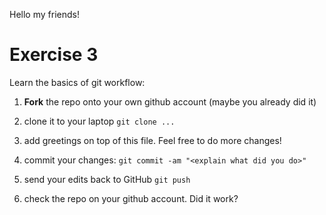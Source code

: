 Hello my friends!
# Exercise 3

Learn the basics of git workflow:

1. **Fork** the repo onto your own github account
(maybe you already did it)

2. clone it to your laptop
`git clone ...`

3. add greetings on top of this file.  Feel free to do more changes!

4. commit your changes:
`git commit -am "<explain what did you do>"`

5. send your edits back to GitHub
`git push`

6. check the repo on your github account.  Did it work?
